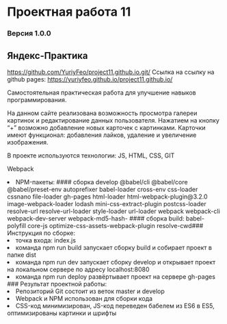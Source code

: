 # Проектная работа 11
### Версия 1.0.0
## Яндекс-Практика
<https://github.com/YuriyFeo/project11.github.io.git/>
Ссылка на ссылку на github pages: <https://yuriyfeo.github.io/project11.github.io/>

Самостоятельная практическая работа для улучшение навыков программирования. 

На данном сайте реализована возможность просмотра галереи картинок и редактирование 
данных пользователя. Нажатием на кнопку “+” возможно добавление новых карточек с картинками. 
Карточки имеют функционал: добавления лайков, удаление и увеличение изображения.

В проекте используются технологии: JS, HTML, CSS, GIT

Webpack
<li>
NPM-пакеты:
#### сборка develop
@babel/cli @babel/core @babel/preset-env autoprefixer babel-loader cross-env css-loader cssnano file-loader gh-pages html-loader html-webpack-plugin@3.2.0 image-webpack-loader lodash mini-css-extract-plugin postcss-loader resolve-url resolve-url-loader style-loader url-loader webpack webpack-cli webpack-dev-server webpack-md5-hash- 
#### сборка build:
babel-polyfill core-js optimize-css-assets-webpack-plugin resolve-cwd### Инструкция по сборке:
<li>
точка входа: index.js
<li>
команда npm run build запускает сборку build и собирает проект в папке dist
<li>
команда npm run dev запускает сборку develop и открывает проект на локальном сервере по адресу localhost:8080
<li>
команда npm run deploy развёртывает проект на сервере gh-pages
### Результат проектной работы:
<li>
Репозиторий Git состоит из веток master и develop
<li>
Webpack и NPM использован для сборки кода
<li>
CSS-код минимизирован, JS-код переведен бабелем из ES6 в ES5, оптимизированы картинки и шрифты
